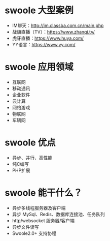 # swoole 大型案例
- IM聊天：http://im.classba.com.cn/main.php
- 战旗直播（TV）：https://www.zhanqi.tv/
- 虎牙直播：https://www.huya.com/
- YY语言：https://www.yy.com/

# swoole 应用领域
- 互联网
- 移动通讯
- 企业软件
- 云计算
- 网络游戏
- 物联网
- 车辆网

# swoole 优点
- 异步、并行、高性能
- 纯C编写
- PHP扩展

# swoole 能干什么？
- 异步多线程服务器及客户端
- 异步 MySql、Redis、数据库连接池、任务队列
- http/websocket 服务器/客户端
- 异步文件读写
- Swoole2.0+ 支持协程